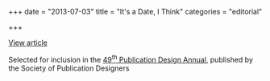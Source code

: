 +++
date = "2013-07-03"
title = "It's a Date, I Think"
categories = "editorial"

+++

<p class="center"><a href="http://www.bu.edu/bostonia/summer13/dating/" class="live-link">View article</a></p>

Selected for inclusion in the [49<sup>th</sup> Publication Design Annual](http://goo.gl/o7ZH4k), published by the Society of Publication Designers